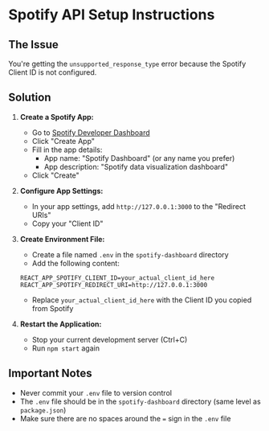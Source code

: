 # Spotify API Setup Instructions

## The Issue
You're getting the `unsupported_response_type` error because the Spotify Client ID is not configured.

## Solution

1. **Create a Spotify App:**
   - Go to [Spotify Developer Dashboard](https://developer.spotify.com/dashboard/applications)
   - Click "Create App"
   - Fill in the app details:
     - App name: "Spotify Dashboard" (or any name you prefer)
     - App description: "Spotify data visualization dashboard"
   - Click "Create"

2. **Configure App Settings:**
   - In your app settings, add `http://127.0.0.1:3000` to the "Redirect URIs"
   - Copy your "Client ID"

3. **Create Environment File:**
   - Create a file named `.env` in the `spotify-dashboard` directory
   - Add the following content:
   ```
   REACT_APP_SPOTIFY_CLIENT_ID=your_actual_client_id_here
   REACT_APP_SPOTIFY_REDIRECT_URI=http://127.0.0.1:3000
   ```
   - Replace `your_actual_client_id_here` with the Client ID you copied from Spotify

4. **Restart the Application:**
   - Stop your current development server (Ctrl+C)
   - Run `npm start` again

## Important Notes
- Never commit your `.env` file to version control
- The `.env` file should be in the `spotify-dashboard` directory (same level as `package.json`)
- Make sure there are no spaces around the `=` sign in the `.env` file
